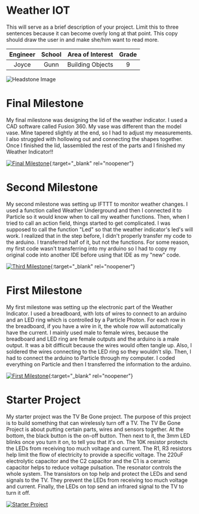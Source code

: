 ﻿# Weather IOT
This will serve as a brief description of your project. Limit this to three sentences because it can become overly long at that point. This copy should draw the user in and make she/him want to read more.

| **Engineer** | **School** | **Area of Interest** | **Grade** |
|:--:|:--:|:--:|:--:|
| Joyce | Gunn | Building Objects | 9

![Headstone Image](https://lh3.googleusercontent.com/pw/AM-JKLXiQj1MWQhIhCNVRcwi0w5HXhJ392SdoWkd8fB8ecZwu0IvRmG5ZyONZIaklXKNpEhq_cw7kPQk2gWz8mrEpeYjM4v5zCyVF43M2UlpFJfUI4sHNMkyZ-fZOqBTtTlsmmWLaBDUVA0RcpV7d4Hgm-77=s1528-no?authuser=0)
  
# Final Milestone
My final milestone was designing the lid of the weather indicator. I used a CAD software called Fusion 360. My vase was different than the model vase. Mine tapered slightly at the end, so I had to adjust my measurements. I also struggled with hollowing out and connecting the shapes together. Once I finished the lid, Iassembled the rest of the parts and I finished my Weather Indicator!!

[![Final Milestone](https://res.cloudinary.com/marcomontalbano/image/upload/v1612573869/video_to_markdown/images/youtube--F7M7imOVGug-c05b58ac6eb4c4700831b2b3070cd403.jpg )](https://www.youtube.com/watch?v=F7M7imOVGug&feature=emb_logo "Final Milestone"){:target="_blank" rel="noopener"}

# Second Milestone
My second milestone was setting up IFTTT to monitor weather changes. I used a function called Weather Underground and then I connected it to Particle so it would know when to call my weather functions. Then, when I tried to call an action field, things started to get complicated. I was supposed to call the function "Led" so that the weather indicator's led's will work. I realized that in the step before, I didn't properly transfer my code to the arduino. I transferred half of it, but not the functions. For some reason, my first code wasn't transferring into my arduino so I had to copy my original code into another IDE before using that IDE as my "new" code. 

[![Third Milestone](https://res.cloudinary.com/marcomontalbano/image/upload/v1612574014/video_to_markdown/images/youtube--y3VAmNlER5Y-c05b58ac6eb4c4700831b2b3070cd403.jpg)](https://www.youtube.com/watch?v=y3VAmNlER5Y&feature=emb_logo "Second Milestone"){:target="_blank" rel="noopener"}

# First Milestone
My first milestone was setting up the electronic part of the Weather Indicator. I used a breadboard, with lots of wires to connect to an arduino and an LED ring which is controlled by a Particle Photon. For each row in the breadboard, if you have a wire in it, the whole row will automatically have the current. I mainly used male to female wires, because the breadboard and LED ring are female outputs and the arduino is a male output. It was a bit difficult because the wires would often tangle up. Also, I soldered the wires connecting to the LED ring so they wouldn't slip. Then, I had to connect the arduino to Particle through my computer. I coded everything on Particle and then I transferred the information to the arduino.

[![First Milestone](https://res.cloudinary.com/marcomontalbano/image/upload/v1612574117/video_to_markdown/images/youtube--CaCazFBhYKs-c05b58ac6eb4c4700831b2b3070cd403.jpg)](https://www.youtube.com/watch?v=CaCazFBhYKs "First Milestone"){:target="_blank" rel="noopener"}

# Starter Project
My starter project was the TV Be Gone project. The purpose of this project is to build something that can wirelessly turn off a TV. The TV Be Gone Project is about putting certain parts, wires and sensors together. At the bottom, the black button is the on-off button. Then next to it, the 3mm LED blinks once you turn it on, to tell you that it's on. The 10K resistor protects the LEDs from receiving too much voltage and current. The R1, R3 resistors help limit the flow of electricity to provide a specific voltage. The 220uF electrolytic capacitor and the C2 capacitor and the C1 is a ceramic capacitor helps to reduce voltage pulsation. The resonator controls the whole system. The transistors on top help and protect the LEDs and send signals to the TV. They prevent the LEDs from receiving too much voltage and current. Finally, the LEDs on top send an infrared signal to the TV to turn it off. 


[![Starter Project](https://res.cloudinary.com/marcomontalbano/image/upload/v1656008291/video_to_markdown/images/youtube--hRQQzCJszn4-c05b58ac6eb4c4700831b2b3070cd403.jpg)](https://www.youtube.com/watch?v=hRQQzCJszn4&t=6s "Joyce W Starter Project")
